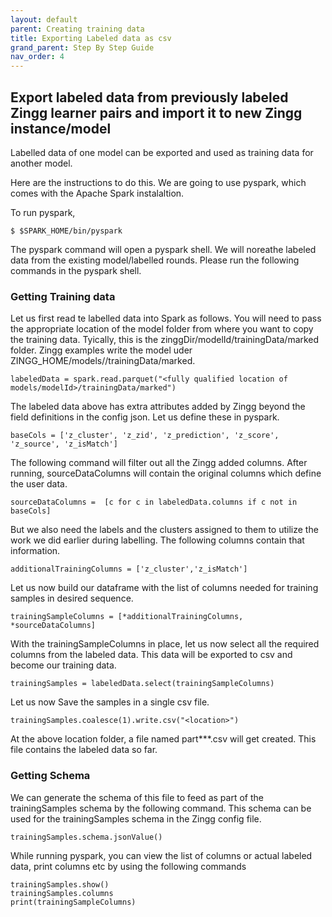 ```yaml
---
layout: default
parent: Creating training data
title: Exporting Labeled data as csv 
grand_parent: Step By Step Guide
nav_order: 4
---
```

## Export labeled data from previously labeled Zingg learner pairs and import it to new Zingg instance/model

Labelled data of one model can be exported and used as training data for another model.

Here are the instructions to do this. We are going to use pyspark, which comes with the Apache Spark instalaltion. 

To run pyspark, 

```
$ $SPARK_HOME/bin/pyspark
```
The pyspark command will open a pyspark shell. We will noreathe labeled data from the existing model/labelled rounds. Please run the following commands in the pyspark shell.

### Getting Training data
Let us first read te labelled data into Spark as follows. You will need to pass the appropriate location of the model folder from where you want to copy the training data. Tyically, this is the zinggDir/modelId/trainingData/marked folder. Zingg examples write the model uder ZINGG_HOME/models/<model id>/trainingData/marked.
```
labeledData = spark.read.parquet("<fully qualified location of models/modelId>/trainingData/marked")
```
The labeled data above has extra attributes added by Zingg beyond the field definitions in the config json. Let us define these in pyspark.
```
baseCols = ['z_cluster', 'z_zid', 'z_prediction', 'z_score', 'z_source', 'z_isMatch']
```
The following command will filter out all the Zingg added columns. After running, sourceDataColumns will contain the original columns which define the user data.
```
sourceDataColumns =  [c for c in labeledData.columns if c not in  baseCols]
```
But we also need the labels and the clusters assigned to them to utilize the work we did earlier during labelling.
The following columns contain that information.
  
```
additionalTrainingColumns = ['z_cluster','z_isMatch']
```

Let us now build our dataframe with the list of columns needed for training samples in desired sequence.
```
trainingSampleColumns = [*additionalTrainingColumns, *sourceDataColumns]
```

With the trainingSampleColumns in place, let us now select all the required columns from the labeled data. This data will be exported to csv and become our training data.
```
trainingSamples = labeledData.select(trainingSampleColumns)
```

Let us now Save the samples in a single csv file. 
```
trainingSamples.coalesce(1).write.csv("<location>")
```
At the above location folder, a file named part***.csv will get created. This file contains the labeled data so far. 

### Getting Schema
We can generate the schema of this file to feed as part of the trainingSamples schema by the following command. This schema can be used for the trainingSamples schema in the Zingg config file.
```
trainingSamples.schema.jsonValue()

```
While running pyspark, you can view the list of columns or actual labeled data, print columns etc by using the following commands

```
trainingSamples.show()
trainingSamples.columns
print(trainingSampleColumns)
```

